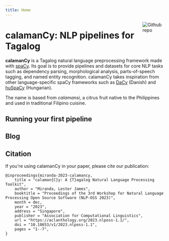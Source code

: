 ```yaml
---
title: Home
---
```


[<img src="https://raw.githubusercontent.com/ljvmiranda921/calamanCy/refs/heads/master/logo.png" style="max-width:15%;min-width:40px;float:right;" alt="Github repo" />](https://github.com/ljvmiranda921/calamanCy)

# calamanCy: NLP pipelines for Tagalog

**calamanCy** is a Tagalog natural language preprocessing framework made with [spaCy](https://spacy.io).
Its goal is to provide pipelines and datasets for core NLP tasks such as dependency parsing, morphological analysis, parts-of-speech tagging, and named entity recognition.
calamanCy takes inspiration from other language-specific spaCy frameworks such as [DaCy](https://github.com/centre-for-humanities-computing/DaCy) (Danish) and [huSpaCy](https://github.com/huspacy/huspacy) (Hungarian).

The name is based from _calamansi_, a citrus fruit native to the Philippines and used in traditional Filipino cuisine.

## Running your first pipeline

## Blog

## Citation

If you're using calamanCy in your paper, please cite our publication:

```
@inproceedings{miranda-2023-calamancy,
    title = "calaman{C}y: A {T}agalog Natural Language Processing Toolkit",
    author = "Miranda, Lester James",
    booktitle = "Proceedings of the 3rd Workshop for Natural Language Processing Open Source Software (NLP-OSS 2023)",
    month = dec,
    year = "2023",
    address = "Singapore",
    publisher = "Association for Computational Linguistics",
    url = "https://aclanthology.org/2023.nlposs-1.1/",
    doi = "10.18653/v1/2023.nlposs-1.1",
    pages = "1--7",
}
```

